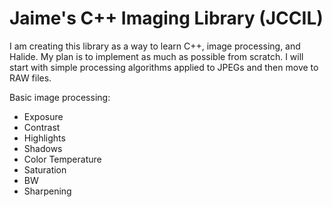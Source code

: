 # Jaime's C++ Imaging Library (JCCIL)

I am creating this library as a way to learn C++, image processing, and Halide. My plan is to implement as much as possible from scratch. I will start with simple processing algorithms applied to JPEGs and then move to RAW files.

Basic image processing:
- Exposure
- Contrast
- Highlights
- Shadows
- Color Temperature
- Saturation
- BW
- Sharpening

